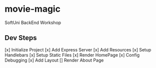 # movie-magic
SoftUni BackEnd Workshop


## Dev Steps

[x] Initialize Project
[x] Add Express Server
[x] Add Resources
[x] Setup Handlebars
[x] Setup Static Files
[x] Render HomePage
[x] Config Debugging
[x] Add Layout
[] Render About Page
